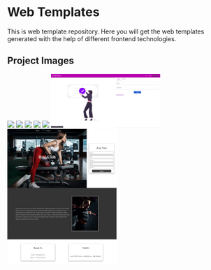 # Web Templates
This is web template repository. Here you will get the web templates generated with the help of different frontend technologies.


## Project Images

<p align="left">
  <img src="https://github.com/SiddhantTotade/web-templates/blob/main/amazon_clone_web_template/app_images/amazon_clone-1.png" width="250" />
  <img src="https://github.com/SiddhantTotade/web-templates/blob/main/djangram_animation/app_images/djangram-1.png" width="250" />
  <img src="https://github.com/SiddhantTotade/web-templates/blob/main/netflix_animation/app_images/netflix-animation.png" width="250" />
  <img src="https://github.com/SiddhantTotade/web-templates/blob/main/blog/app_images/blog-1.png" width="250" />
  <img src="https://github.com/SiddhantTotade/web-templates/blob/main/fancyfun/app_images/fancy-1.png" width="250" />
  <img src="https://github.com/SiddhantTotade/web-projects/blob/main/react_login_and_register_dashboard/app_images/auth-1.png" width="250" />
  <img src="https://github.com/SiddhantTotade/web-projects/blob/main/gym/app_images/gym%20page.png" width="250" />
</p>
